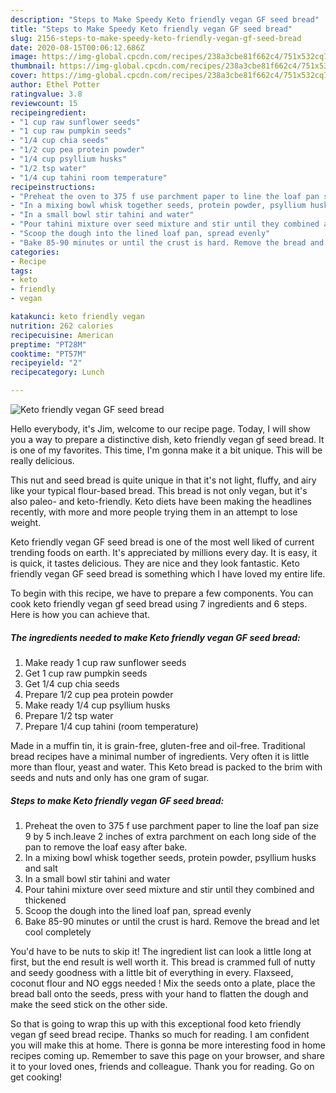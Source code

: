 ```yaml
---
description: "Steps to Make Speedy Keto friendly vegan GF seed bread"
title: "Steps to Make Speedy Keto friendly vegan GF seed bread"
slug: 2156-steps-to-make-speedy-keto-friendly-vegan-gf-seed-bread
date: 2020-08-15T00:06:12.686Z
image: https://img-global.cpcdn.com/recipes/238a3cbe81f662c4/751x532cq70/keto-friendly-vegan-gf-seed-bread-recipe-main-photo.jpg
thumbnail: https://img-global.cpcdn.com/recipes/238a3cbe81f662c4/751x532cq70/keto-friendly-vegan-gf-seed-bread-recipe-main-photo.jpg
cover: https://img-global.cpcdn.com/recipes/238a3cbe81f662c4/751x532cq70/keto-friendly-vegan-gf-seed-bread-recipe-main-photo.jpg
author: Ethel Potter
ratingvalue: 3.8
reviewcount: 15
recipeingredient:
- "1 cup raw sunflower seeds"
- "1 cup raw pumpkin seeds"
- "1/4 cup chia seeds"
- "1/2 cup pea protein powder"
- "1/4 cup psyllium husks"
- "1/2 tsp water"
- "1/4 cup tahini room temperature"
recipeinstructions:
- "Preheat the oven to 375 f use parchment paper to line the loaf pan size 9 by 5 inch.leave 2 inches of extra parchment on each long side of the pan to remove the loaf easy after bake."
- "In a mixing bowl whisk together seeds, protein powder, psyllium husks and salt"
- "In a small bowl stir tahini and water"
- "Pour tahini mixture over seed mixture and stir until they combined and thickened"
- "Scoop the dough into the lined loaf pan, spread evenly"
- "Bake 85-90 minutes or until the crust is hard. Remove the bread and let cool completely"
categories:
- Recipe
tags:
- keto
- friendly
- vegan

katakunci: keto friendly vegan 
nutrition: 262 calories
recipecuisine: American
preptime: "PT28M"
cooktime: "PT57M"
recipeyield: "2"
recipecategory: Lunch

---
```



![Keto friendly vegan GF seed bread](https://img-global.cpcdn.com/recipes/238a3cbe81f662c4/751x532cq70/keto-friendly-vegan-gf-seed-bread-recipe-main-photo.jpg)

Hello everybody, it's Jim, welcome to our recipe page. Today, I will show you a way to prepare a distinctive dish, keto friendly vegan gf seed bread. It is one of my favorites. This time, I'm gonna make it a bit unique. This will be really delicious.

This nut and seed bread is quite unique in that it&#39;s not light, fluffy, and airy like your typical flour-based bread. This bread is not only vegan, but it&#39;s also paleo- and keto-friendly. Keto diets have been making the headlines recently, with more and more people trying them in an attempt to lose weight.

Keto friendly vegan GF seed bread is one of the most well liked of current trending foods on earth. It's appreciated by millions every day. It is easy, it is quick, it tastes delicious. They are nice and they look fantastic. Keto friendly vegan GF seed bread is something which I have loved my entire life.


To begin with this recipe, we have to prepare a few components. You can cook keto friendly vegan gf seed bread using 7 ingredients and 6 steps. Here is how you can achieve that.

<!--inarticleads1-->

##### The ingredients needed to make Keto friendly vegan GF seed bread:

1. Make ready 1 cup raw sunflower seeds
1. Get 1 cup raw pumpkin seeds
1. Get 1/4 cup chia seeds
1. Prepare 1/2 cup pea protein powder
1. Make ready 1/4 cup psyllium husks
1. Prepare 1/2 tsp water
1. Prepare 1/4 cup tahini (room temperature)


Made in a muffin tin, it is grain-free, gluten-free and oil-free. Traditional bread recipes have a minimal number of ingredients. Very often it is little more than flour, yeast and water. This Keto bread is packed to the brim with seeds and nuts and only has one gram of sugar. 

<!--inarticleads2-->

##### Steps to make Keto friendly vegan GF seed bread:

1. Preheat the oven to 375 f use parchment paper to line the loaf pan size 9 by 5 inch.leave 2 inches of extra parchment on each long side of the pan to remove the loaf easy after bake.
1. In a mixing bowl whisk together seeds, protein powder, psyllium husks and salt
1. In a small bowl stir tahini and water
1. Pour tahini mixture over seed mixture and stir until they combined and thickened
1. Scoop the dough into the lined loaf pan, spread evenly
1. Bake 85-90 minutes or until the crust is hard. Remove the bread and let cool completely


You&#39;d have to be nuts to skip it! The ingredient list can look a little long at first, but the end result is well worth it. This bread is crammed full of nutty and seedy goodness with a little bit of everything in every. Flaxseed, coconut flour and NO eggs needed ! Mix the seeds onto a plate, place the bread ball onto the seeds, press with your hand to flatten the dough and make the seed stick on the other side. 

So that is going to wrap this up with this exceptional food keto friendly vegan gf seed bread recipe. Thanks so much for reading. I am confident you will make this at home. There is gonna be more interesting food in home recipes coming up. Remember to save this page on your browser, and share it to your loved ones, friends and colleague. Thank you for reading. Go on get cooking!
